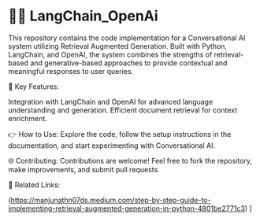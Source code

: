 # 🤖✨ LangChain_OpenAi
 This repository contains the code implementation for a Conversational AI system utilizing Retrieval Augmented Generation. Built with Python, LangChain, and OpenAI, the system combines the strengths of retrieval-based and generative-based approaches to provide contextual and meaningful responses to user queries.

🚀 Key Features:

Integration with LangChain and OpenAI for advanced language understanding and generation.
Efficient document retrieval for context enrichment.

👉 How to Use:
Explore the code, follow the setup instructions in the documentation, and start experimenting with Conversational AI.

🌐 Contributing:
Contributions are welcome! Feel free to fork the repository, make improvements, and submit pull requests.

🔗 Related Links:

(https://manjunathn07ds.medium.com/step-by-step-guide-to-implementing-retrieval-augmented-generation-in-python-4801be2771c3)
]

